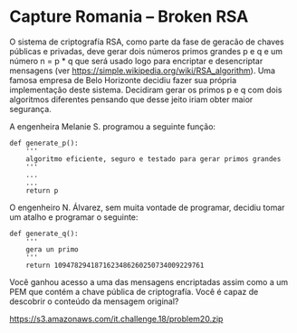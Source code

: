 # Capture Romania – Broken RSA

O sistema de criptografía RSA, como parte da fase de geracão de chaves públicas e privadas, deve gerar dois números primos grandes p e q e um número n = p * q que será usado logo para encriptar e desencriptar mensagens (ver https://simple.wikipedia.org/wiki/RSA_algorithm).
Uma famosa empresa de Belo Horizonte decidiu fazer sua própria implementação deste sistema. Decidiram gerar os primos p e q com dois algoritmos diferentes pensando que desse jeito iriam obter maior segurança.

A engenheira Melanie S. programou a seguinte função:
```
def generate_p():
    '''
    algoritmo eficiente, seguro e testado para gerar primos grandes
    '''
    ...
    ...
    return p
```

O engenheiro N. Álvarez, sem muita vontade de programar, decidiu tomar um atalho e programar o seguinte:

```
def generate_q():
    '''
    gera un primo
    '''
    return 1094782941871623486260250734009229761
```

Você ganhou acesso a uma das mensagens encriptadas assim como a um PEM que contém a chave pública de criptografía. Você é capaz de descobrir o conteúdo da mensagem original?

https://s3.amazonaws.com/it.challenge.18/problem20.zip
